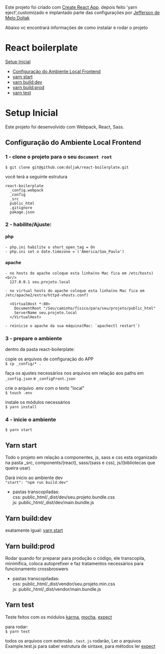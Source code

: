 Este projeto foi criado com [Create React App](https://github.com/facebookincubator/create-react-app).
depois feito 'yarn eject',customizado e implantado parte das configurações por [Jefferson de Melo Doljak](https://github.com/doljak) 

Abaixo vc encontrará informações de como instalar e rodar o projeto<br/>

# React boilerplate

[Setup Inicial](#setup-inicial)
  - [Configuração do Ambiente Local Frontend](#configuracao-ambiente-local-frontend)
  - [yarn start](#yarn-start)
  - [yarn build:dev](#yarn-build-dev)
  - [yarn build:prod](#yarn-build-prod)
  - [yarn test](#yarn-test)



# Setup Inicial

Este projeto foi desenvolvido com Webpack, React, Sass.

## Configuração do Ambiente Local Frontend

### 1 - clone o projeto para o seu `document root`
  `$ git clone git@github.com:doljak/react-boilerplate.git`

  você terá a seguinte estrutura
  ```
  react-boilerplate 
    _config.webpack
    _config
    _src
    public_html
    .gitignore
    pakage.json

  ```
### 2 - habilite/Ajuste:
  #### php
    - php.ini habilite o short_open_tag = On
    - php.ini set o date.timezone = ('America/Sao_Paulo')

  #### apache  
    - no hosts do apache coloque esta linha(no Mac fica em /etc/hosts)<br/>
      127.0.0.1 seu.projeto.local

    - no virtual hosts do apache coloque esta linha(no Mac fica em /etc/apache2/extra/httpd-vhosts.conf)
      
      <VirtualHost *:80>
        DocumentRoot "/Seu/caminho/físico/para/seu/projeto/public_html"
        ServerName seu.projeto.local
      </VirtualHost>
      
    - reinicie o apache da sua máquina(Mac: `apachectl restart`)

### 3 - prepare o ambiente
  dentro da pasta react-boilerplate:<br/>

  copie os arquivos de configuração do APP<br/>
  `$ cp _config/* .`

  faça os ajustes necessários nos arquivos em relação aos paths em `_config.json` e `_configFront.json`

  crie o arquivo .env com o texto "local"<br/>
  `$ touch .env`

  instale os módulos necessários<br/>
  `$ yarn install`

### 4 - inicie o ambiente<br/>
  `$ yarn start`

## Yarn start
  
  Todo o projeto em relação a componentes, js, sass e css esta organizado na pasta _src, components/(react), sass/(sass e css), js/(bibliotecas que queira usar)
  
  Dará inicio ao ambiente dev<br/>
  `"start": "npm run build:dev"`

  - pastas transcopiladas:<br/>
    css: public_html/_dist/dev/seu.projeto.bundle.css<br/>
    js:  public_html/_dist/dev/main.bundle.js

## Yarn build:dev
  
  exatamente igual:
  [yarn start](#yarn-start)

## Yarn build:prod

  Rodar quando for preparar para produção o código, ele transcopila, minimifica, coloca autoprefixer e faz tratamentos necessários para funcionamento crossbroswers
  
   - pastas transcopiladas:<br/>
    css: public_html/_dist/vendor/seu.projeto.min.css<br/>
    js:  public_html/_dist/vendor/main.bundle.js

## Yarn test

  Teste feitos com os módulos [karma](https://karma-runner.github.io/1.0/index.html), [mocha](https://mochajs.org/), [expect](https://github.com/mjackson/expect)

  para rodar:<br/>
  `$ yarn test`

  todos os arquivos com extensão `.test.js` rodarão, Ler o arquivos Example.test.js para saber estrutura de sintaxe, para métodos ler [expect](https://github.com/mjackson/expect)




